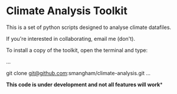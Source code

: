 # Climate Analysis Toolkit

This is a set of python scripts designed to analyse climate datafiles.

If you're interested in collaborating, email me (don't).

To install a copy of the toolkit, open the terminal and type:

...

git clone git@github.com:smangham/climate-analysis.git
...

**This code is under development and not all features will work***

